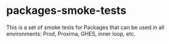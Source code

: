 # packages-smoke-tests

This is a set of smoke tests for Packages that can be used in all environments: Prod, Proxima, GHES, inner loop, etc.
